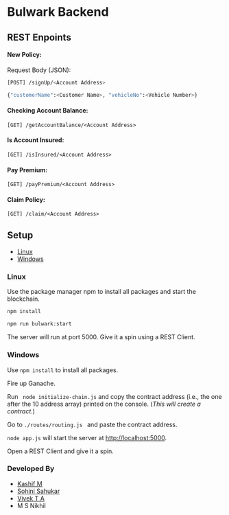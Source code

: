 # Bulwark Backend

## REST Enpoints

#### New Policy: 
Request Body (JSON): 
```bash
[POST] /signUp/<Account Address>

{"customerName":<Customer Name>, "vehicleNo":<Vehicle Number>}
````

#### Checking Account Balance: 
`[GET] /getAccountBalance/<Account Address>`

#### Is Account Insured: 
`[GET] /isInsured/<Account Address>`

#### Pay Premium: 
`[GET] /payPremium/<Account Address>`

#### Claim Policy: 
`[GET] /claim/<Account Address>`






## Setup
* [Linux](#Linux)
* [Windows](#Windows)


### Linux

Use the package manager npm to install all packages and start the blockchain.

```bash
npm install

npm run bulwark:start
```
The server will run at port 5000. Give it a spin using a REST Client.

### Windows
Use `npm install` to install all packages.

Fire up Ganache.

Run `
node initialize-chain.js` and copy the contract address (i.e., the one after the 10 address array) printed on the console. (*This will create a contract.*)


Go to `./routes/routing.js ` and paste the contract address.

`node app.js` will start the server at [http://localhost:5000](http://localhost:5000).

Open a REST Client and give it a spin.

### Developed By
* [Kashif M](https://github.com/kashif-m)
* [Sohini Sahukar](https://github.com/sohinisahukar)
* [Vivek T A](https://github.com/vivek32ta)
* M S Nikhil